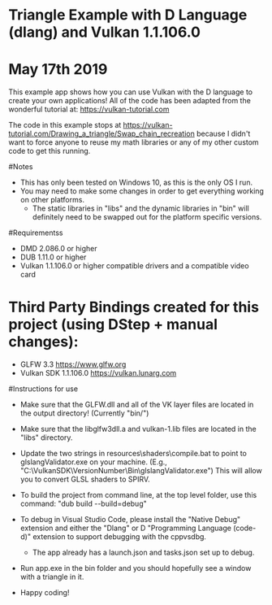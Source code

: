 # Triangle Example with D Language (dlang) and Vulkan 1.1.106.0
# May 17th 2019

This example app shows how you can use Vulkan with the D language to create your own applications!
All of the code has been adapted from the wonderful tutorial at: https://vulkan-tutorial.com

The code in this example stops at https://vulkan-tutorial.com/Drawing_a_triangle/Swap_chain_recreation because I didn't want to force anyone to reuse my math libraries or any of my other custom code to get this running.

#Notes
* This has only been tested on Windows 10, as this is the only OS I run. 
* You may need to make some changes in order to get everything working on other platforms. 
    * The static libraries in "libs" and the dynamic libraries in "bin" will definitely need to be swapped out for the platform specific versions.

#Requirementss
* DMD 2.086.0 or higher
* DUB 1.11.0 or higher
* Vulkan 1.1.106.0 or higher compatible drivers and a compatible video card

# Third Party Bindings created for this project (using DStep + manual changes):
* GLFW 3.3 https://www.glfw.org
* Vulkan SDK 1.1.106.0 https://vulkan.lunarg.com

#Instructions for use
* Make sure that the GLFW.dll and all of the VK layer files are located in the output directory! (Currently "bin/")
* Make sure that the libglfw3dll.a and vulkan-1.lib files are located in the "libs" directory.
* Update the two strings in resources\shaders\compile.bat to point to glslangValidator.exe on your machine. (E.g., "C:\VulkanSDK\VersionNumber\Bin\glslangValidator.exe") This will allow you to convert GLSL shaders to SPIRV.

* To build the project from command line, at the top level folder, use this command: "dub build --build=debug"
* To debug in Visual Studio Code, please install the "Native Debug" extension and either the "Dlang" or D "Programming Language (code-d)" extension to support debugging with the cppvsdbg.
    * The app already has a launch.json and tasks.json set up to debug.
* Run app.exe in the bin folder and you should hopefully see a window with a triangle in it.
* Happy coding!